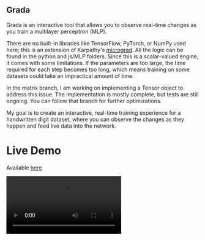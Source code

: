 ## Grada

Grada is an interactive tool that allows you to observe real-time changes as you train a multilayer perceptron (MLP).

There are no built-in libraries like TensorFlow, PyTorch, or NumPy used here; this is an extension of Karpathy's [micrograd](https://github.com/karpathy/micrograd). All the logic can be found in the python and js/MLP folders. Since this is a scalar-valued engine, it comes with some limitations. If the parameters are too large, the time required for each step becomes too long, which means training on some datasets could take an impractical amount of time.

In the matrix branch, I am working on implementing a Tensor object to address this issue. The implementation is mostly complete, but tests are still ongoing. You can follow that branch for further optimizations.

My goal is to create an interactive, real-time training experience for a handwritten digit dataset, where you can observe the changes as they happen and feed live data into the network.

# Live Demo
Available [here](https://saliherdemk.github.io/Grada/)


<video controls>
    <source src="https://github.com/saliherdemk/Grada/blob/master/media/demo.mp4" type="video/mp4">
    Your browser does not support the video tag.
</video>
